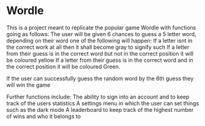 # Wordle
This is a project meant to replicate the popular game Wordle with functions going as follows:
The user will be given 6 chances to guess a 5 letter word, depending on their word one of the following will happen:
If a letter isnt in the correct work at all then it shall become gray to signify such
If a letter from their guess is in the correct word but not in the correct position it will be coloured yellow
If a letter from their guess is in the correct word and in the correct position it will be coloured Green.

If the user can successfully guess the random word by the 6th guess they will win the game

Further functions include:
The ability to sign into an account and to keep track of the users statistics
A settings menu in which the user can set things such as the dark mode
A leaderboard to keep track of the highest number of wins and who it belongs to
